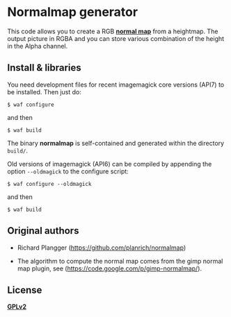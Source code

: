 
Normalmap generator
===

This code allows you to create a RGB
[**normal map**](https://en.wikipedia.org/wiki/Normal_mapping) from a
heightmap. The output picture in RGBA and you can store various
combination of the height in the Alpha channel.


Install & libraries
---

You need development files for recent imagemagick core versions (API7)
to be installed. Then just do:

    $ waf configure

and then
    
    $ waf build
    
The binary **normalmap** is self-contained and generated within the directory
`build/`.

Old versions of imagemagick (API6) can be compiled by appending the
option `--oldmagick` to the configure script:

    $ waf configure --oldmagick

and then
    
    $ waf build


Original authors
---

* Richard Plangger (https://github.com/planrich/normalmap)

* The algorithm to compute the normal map comes from the gimp
normal map plugin, see (https://code.google.com/p/gimp-normalmap/).

License
---

[**GPLv2**](http://www.gnu.org/licenses/old-licenses/gpl-2.0.html)

